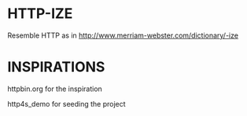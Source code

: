 # HTTP-IZE 

Resemble HTTP as in http://www.merriam-webster.com/dictionary/-ize


# INSPIRATIONS

httpbin.org for the inspiration

http4s_demo for seeding the project 
    






